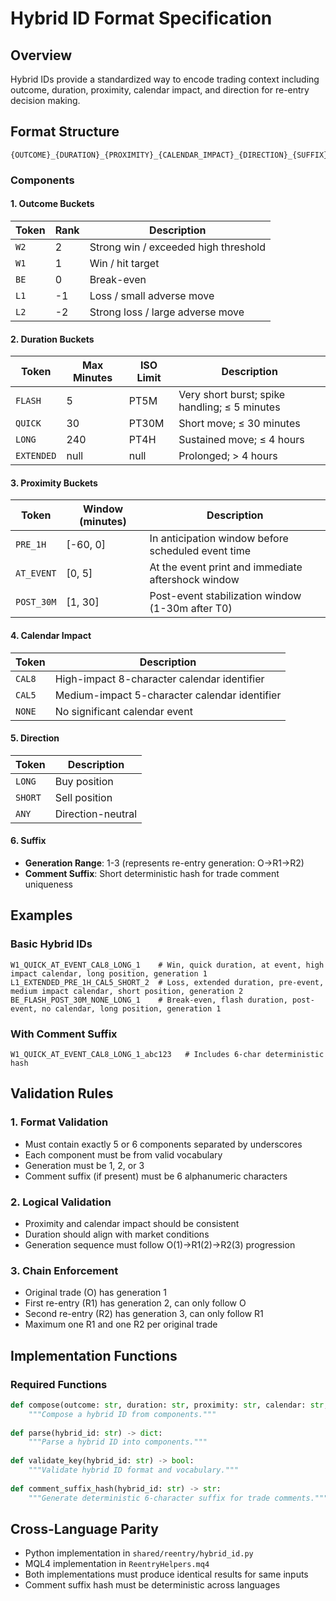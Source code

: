# Hybrid ID Format Specification

## Overview
Hybrid IDs provide a standardized way to encode trading context including outcome, duration, proximity, calendar impact, and direction for re-entry decision making.

## Format Structure
```
{OUTCOME}_{DURATION}_{PROXIMITY}_{CALENDAR_IMPACT}_{DIRECTION}_{SUFFIX}
```

### Components

#### 1. Outcome Buckets
| Token | Rank | Description |
|-------|------|-------------|
| `W2` | 2 | Strong win / exceeded high threshold |
| `W1` | 1 | Win / hit target |
| `BE` | 0 | Break-even |
| `L1` | -1 | Loss / small adverse move |
| `L2` | -2 | Strong loss / large adverse move |

#### 2. Duration Buckets
| Token | Max Minutes | ISO Limit | Description |
|-------|-------------|-----------|-------------|
| `FLASH` | 5 | PT5M | Very short burst; spike handling; ≤ 5 minutes |
| `QUICK` | 30 | PT30M | Short move; ≤ 30 minutes |
| `LONG` | 240 | PT4H | Sustained move; ≤ 4 hours |
| `EXTENDED` | null | null | Prolonged; > 4 hours |

#### 3. Proximity Buckets
| Token | Window (minutes) | Description |
|-------|------------------|-------------|
| `PRE_1H` | [-60, 0] | In anticipation window before scheduled event time |
| `AT_EVENT` | [0, 5] | At the event print and immediate aftershock window |
| `POST_30M` | [1, 30] | Post-event stabilization window (1-30m after T0) |

#### 4. Calendar Impact
| Token | Description |
|-------|-------------|
| `CAL8` | High-impact 8-character calendar identifier |
| `CAL5` | Medium-impact 5-character calendar identifier |
| `NONE` | No significant calendar event |

#### 5. Direction
| Token | Description |
|-------|-------------|
| `LONG` | Buy position |
| `SHORT` | Sell position |
| `ANY` | Direction-neutral |

#### 6. Suffix
- **Generation Range**: 1-3 (represents re-entry generation: O→R1→R2)
- **Comment Suffix**: Short deterministic hash for trade comment uniqueness

## Examples

### Basic Hybrid IDs
```
W1_QUICK_AT_EVENT_CAL8_LONG_1    # Win, quick duration, at event, high impact calendar, long position, generation 1
L1_EXTENDED_PRE_1H_CAL5_SHORT_2  # Loss, extended duration, pre-event, medium impact calendar, short position, generation 2
BE_FLASH_POST_30M_NONE_LONG_1    # Break-even, flash duration, post-event, no calendar, long position, generation 1
```

### With Comment Suffix
```
W1_QUICK_AT_EVENT_CAL8_LONG_1_abc123   # Includes 6-char deterministic hash
```

## Validation Rules

### 1. Format Validation
- Must contain exactly 5 or 6 components separated by underscores
- Each component must be from valid vocabulary
- Generation must be 1, 2, or 3
- Comment suffix (if present) must be 6 alphanumeric characters

### 2. Logical Validation
- Proximity and calendar impact should be consistent
- Duration should align with market conditions
- Generation sequence must follow O(1)→R1(2)→R2(3) progression

### 3. Chain Enforcement
- Original trade (O) has generation 1
- First re-entry (R1) has generation 2, can only follow O
- Second re-entry (R2) has generation 3, can only follow R1
- Maximum one R1 and one R2 per original trade

## Implementation Functions

### Required Functions
```python
def compose(outcome: str, duration: str, proximity: str, calendar: str, direction: str, generation: int) -> str:
    """Compose a hybrid ID from components."""
    
def parse(hybrid_id: str) -> dict:
    """Parse a hybrid ID into components."""
    
def validate_key(hybrid_id: str) -> bool:
    """Validate hybrid ID format and vocabulary."""
    
def comment_suffix_hash(hybrid_id: str) -> str:
    """Generate deterministic 6-character suffix for trade comments."""
```

## Cross-Language Parity
- Python implementation in `shared/reentry/hybrid_id.py`
- MQL4 implementation in `ReentryHelpers.mq4`
- Both implementations must produce identical results for same inputs
- Comment suffix hash must be deterministic across languages
